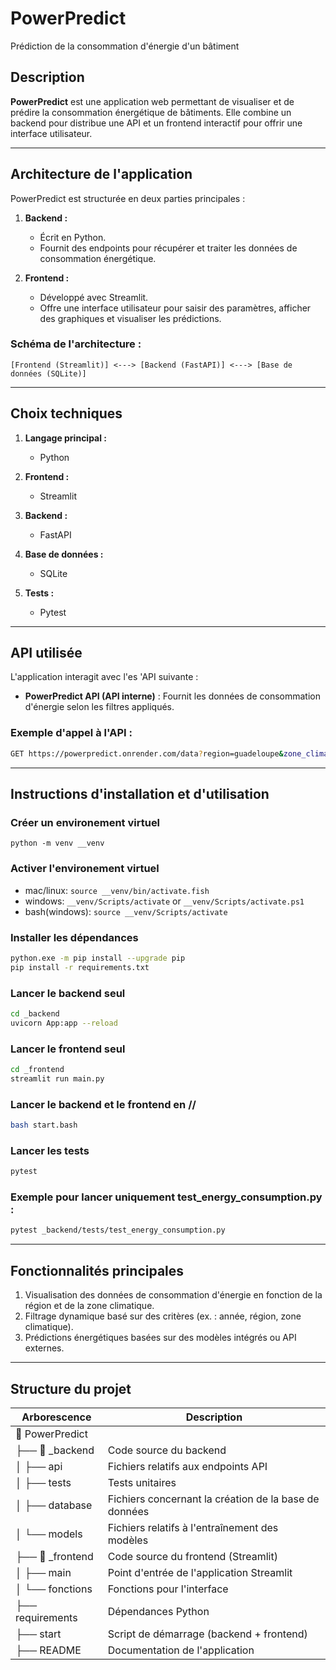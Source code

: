 # PowerPredict
Prédiction de la consommation d'énergie d'un bâtiment

## Description
**PowerPredict** est une application web permettant de visualiser et de prédire la consommation énergétique de bâtiments. Elle combine un backend pour distribue une API et un frontend interactif pour offrir une interface utilisateur.

---

## Architecture de l'application

PowerPredict est structurée en deux parties principales :

1. **Backend :**
   - Écrit en Python.
   - Fournit des endpoints pour récupérer et traiter les données de consommation énergétique.

2. **Frontend :**
   - Développé avec Streamlit.
   - Offre une interface utilisateur pour saisir des paramètres, afficher des graphiques et visualiser les prédictions.

### Schéma de l'architecture :

`[Frontend (Streamlit)] <---> [Backend (FastAPI)] <---> [Base de données (SQLite)]`

---

## Choix techniques

1. **Langage principal :**
   - Python

2. **Frontend :**
   - Streamlit

3. **Backend :**
   - FastAPI

4. **Base de données :**
   - SQLite

5. **Tests :**
   - Pytest

---

## API utilisée

L'application interagit avec l'es 'API suivante :
- **PowerPredict API (API interne)** : Fournit les données de consommation d'énergie selon les filtres appliqués.

### Exemple d'appel à l'API :
```bash
GET https://powerpredict.onrender.com/data?region=guadeloupe&zone_climatique=GUA
```

---

## Instructions d'installation et d'utilisation

### Créer un environement virtuel

```python -m venv __venv```

### Activer l'environement virtuel

- mac/linux:
`source __venv/bin/activate.fish`
- windows:
`__venv/Scripts/activate` or `__venv/Scripts/activate.ps1` 
- bash(windows):
`source __venv/Scripts/activate`

### Installer les dépendances

```bash
python.exe -m pip install --upgrade pip
pip install -r requirements.txt
```

### Lancer le backend seul

```bash
cd _backend
uvicorn App:app --reload
```

### Lancer le frontend seul

```bash
cd _frontend
streamlit run main.py
```

### Lancer le backend et le frontend en //

```bash
bash start.bash
```

### Lancer les tests

```bash
pytest
```

### Exemple pour lancer uniquement test_energy_consumption.py :

```bash
pytest _backend/tests/test_energy_consumption.py
```

---

## Fonctionnalités principales

1. Visualisation des données de consommation d'énergie en fonction de la région et de la zone climatique.
2. Filtrage dynamique basé sur des critères (ex. : année, région, zone climatique).
3. Prédictions énergétiques basées sur des modèles intégrés ou API externes.

---

## Structure du projet

| Arborescence       | Description                                         |
|--------------------|-----------------------------------------------------|
| 📂 PowerPredict 
| ├── 📂 _backend        | Code source du backend                              |
| │   ├── api            | Fichiers relatifs aux endpoints API                 |
| │   ├── tests          | Tests unitaires                                     |
| │   ├── database       | Fichiers concernant la création de la base de données |
| │   └── models         | Fichiers relatifs à l'entraînement des modèles      |
| ├── 📂 _frontend       | Code source du frontend (Streamlit)                 |
| │   ├── main           | Point d'entrée de l'application Streamlit           |
| │   └── fonctions      | Fonctions pour l'interface                          |
| ├── requirements       | Dépendances Python                                  |
| ├── start              | Script de démarrage (backend + frontend)            |
| ├── README             | Documentation de l'application                     |
